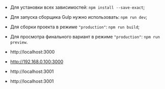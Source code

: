 - Для установки всех зависимостей: `npm install --save-exact`;
- Для запуска сборщика Gulp нужно использовать: `npm run dev`;
- Для сборки проекта в режиме `"production"`: `npm run build`;
- Для просмотра финального вариант в режиме `"production"`: `npm run preview`.


- http://localhost:3000
- http://192.168.0.100:3000
- http://localhost:3001
- http://localhost:3001
